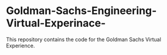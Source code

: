 # Goldman-Sachs-Engineering-Virtual-Experinace-
This repository contains the code for the Goldman Sachs Virtual Experience. 
